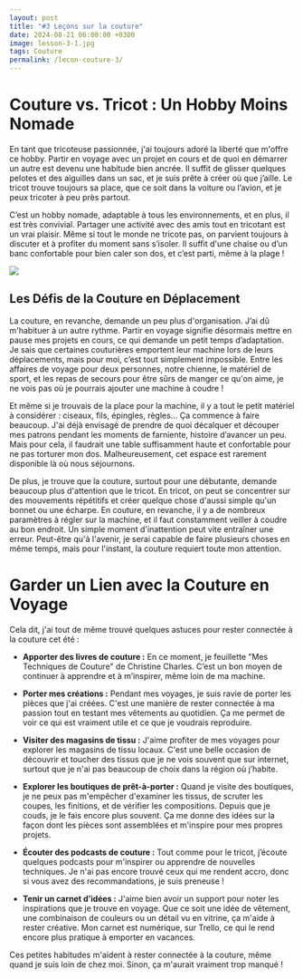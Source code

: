 ```yaml
---
layout: post
title: "#3 Leçons sur la couture"
date: 2024-08-21 06:00:00 +0300
image: lesson-3-1.jpg
tags: Couture
permalink: /lecon-couture-3/
---
```


# Couture vs. Tricot : Un Hobby Moins Nomade

En tant que tricoteuse passionnée, j'ai toujours adoré la liberté que m'offre ce hobby. Partir en voyage avec un projet en cours et de quoi en démarrer un autre est devenu une habitude bien ancrée. Il suffit de glisser quelques pelotes et des aiguilles dans un sac, et je suis prête à créer où que j’aille. Le tricot trouve toujours sa place, que ce soit dans la voiture ou l’avion, et je peux tricoter à peu près partout.

C’est un hobby nomade, adaptable à tous les environnements, et en plus, il est très convivial. Partager une activité avec des amis tout en tricotant est un vrai plaisir. Même si tout le monde ne tricote pas, on parvient toujours à discuter et à profiter du moment sans s’isoler. Il suffit d'une chaise ou d’un banc confortable pour bien caler son dos, et c’est parti, même à la plage !

![]({{site.baseurl}}/images/lesson-3-2.jpg)

## Les Défis de la Couture en Déplacement

La couture, en revanche, demande un peu plus d'organisation. J’ai dû m'habituer à un autre rythme. Partir en voyage signifie désormais mettre en pause mes projets en cours, ce qui demande un petit temps d’adaptation. Je sais que certaines couturières emportent leur machine lors de leurs déplacements, mais pour moi, c’est tout simplement impossible. Entre les affaires de voyage pour deux personnes, notre chienne, le matériel de sport, et les repas de secours pour être sûrs de manger ce qu'on aime, je ne vois pas où je pourrais ajouter une machine à coudre !

Et même si je trouvais de la place pour la machine, il y a tout le petit matériel à considérer : ciseaux, fils, épingles, règles… Ça commence à faire beaucoup. J'ai déjà envisagé de prendre de quoi décalquer et découper mes patrons pendant les moments de farniente, histoire d’avancer un peu. Mais pour cela, il faudrait une table suffisamment haute et confortable pour ne pas torturer mon dos. Malheureusement, cet espace est rarement disponible là où nous séjournons.

De plus, je trouve que la couture, surtout pour une débutante, demande beaucoup plus d'attention que le tricot. En tricot, on peut se concentrer sur des mouvements répétitifs et créer quelque chose d'aussi simple qu'un bonnet ou une écharpe. En couture, en revanche, il y a de nombreux paramètres à régler sur la machine, et il faut constamment veiller à coudre au bon endroit. Un simple moment d'inattention peut vite entraîner une erreur. Peut-être qu'à l'avenir, je serai capable de faire plusieurs choses en même temps, mais pour l'instant, la couture requiert toute mon attention.

# Garder un Lien avec la Couture en Voyage

Cela dit, j'ai tout de même trouvé quelques astuces pour rester connectée à la couture cet été :

- <strong>Apporter des livres de couture :</strong> En ce moment, je feuillette "Mes Techniques de Couture" de Christine Charles. C’est un bon moyen de continuer à apprendre et à m’inspirer, même loin de ma machine.

- <strong>Porter mes créations :</strong> Pendant mes voyages, je suis ravie de porter les pièces que j'ai créées. C'est une manière de rester connectée à ma passion tout en testant mes vêtements au quotidien. Ça me permet de voir ce qui est vraiment utile et ce que je voudrais reproduire.

- <strong>Visiter des magasins de tissu :</strong> J'aime profiter de mes voyages pour explorer les magasins de tissu locaux. C'est une belle occasion de découvrir et toucher des tissus que je ne vois souvent que sur internet, surtout que je n'ai pas beaucoup de choix dans la région où j’habite.

- <strong>Explorer les boutiques de prêt-à-porter :</strong> Quand je visite des boutiques, je ne peux pas m'empêcher d'examiner les tissus, de scruter les coupes, les finitions, et de vérifier les compositions. Depuis que je couds, je le fais encore plus souvent. Ça me donne des idées sur la façon dont les pièces sont assemblées et m'inspire pour mes propres projets.

- <strong>Écouter des podcasts de couture :</strong> Tout comme pour le tricot, j’écoute quelques podcasts pour m'inspirer ou apprendre de nouvelles techniques. Je n'ai pas encore trouvé ceux qui me rendent accro, donc si vous avez des recommandations, je suis preneuse !

- <strong>Tenir un carnet d’idées :</strong> J'aime bien avoir un support pour noter les inspirations que je trouve en voyage. Que ce soit une idée de vêtement, une combinaison de couleurs ou un détail vu en vitrine, ça m'aide à rester créative. Mon carnet est numérique, sur Trello, ce qui le rend encore plus pratique à emporter en vacances.

Ces petites habitudes m'aident à rester connectée à la couture, même quand je suis loin de chez moi. Sinon, ça m'aurait vraiment trop manqué !